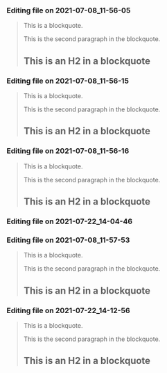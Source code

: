


### Editing file on 2021-07-08_11-56-05

> This is a blockquote.
>
> This is the second paragraph in the blockquote.
>
> ## This is an H2 in a blockquote




### Editing file on 2021-07-08_11-56-15

> This is a blockquote.
>
> This is the second paragraph in the blockquote.
>
> ## This is an H2 in a blockquote




### Editing file on 2021-07-08_11-56-16

> This is a blockquote.
>
> This is the second paragraph in the blockquote.
>
> ## This is an H2 in a blockquote




### Editing file on 2021-07-22_14-04-46
### Editing file on 2021-07-08_11-57-53

> This is a blockquote.
>
> This is the second paragraph in the blockquote.
>
> ## This is an H2 in a blockquote




### Editing file on 2021-07-22_14-12-56

> This is a blockquote.
>
> This is the second paragraph in the blockquote.
>
> ## This is an H2 in a blockquote


